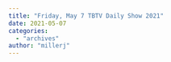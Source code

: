 ```yaml
---
title: "Friday, May 7 TBTV Daily Show 2021"
date: 2021-05-07
categories: 
  - "archives"
author: "millerj"
---
```



